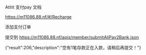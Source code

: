 Atitit 支付pay 文档



https://m11086.88.nf/#/Recharge





添加支付订单




提交到  https://m11086.88.nf/apis/member/submitAliPay2Bank.json

{"result":206,"description":"您有1笔存款正在入款，请稍后再提交！"}
